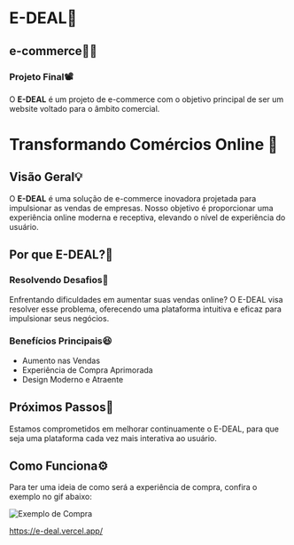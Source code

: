 # E-DEAL🛒

## e-commerce👨‍💻

### Projeto Final📽️

O **E-DEAL** é um projeto de e-commerce com o objetivo principal de ser um website voltado para o âmbito comercial.

# Transformando Comércios Online 🚀

## Visão Geral💡

O **E-DEAL** é uma solução de e-commerce inovadora projetada para impulsionar as vendas de empresas. Nosso objetivo é proporcionar uma experiência online moderna e receptiva, elevando o nível de experiência do usuário.

## Por que E-DEAL?🤔

### Resolvendo Desafios🫤

Enfrentando dificuldades em aumentar suas vendas online? O E-DEAL visa resolver esse problema, oferecendo uma plataforma intuitiva e eficaz para impulsionar seus negócios.

### Benefícios Principais😆

- Aumento nas Vendas
- Experiência de Compra Aprimorada
- Design Moderno e Atraente

## Próximos Passos👣

Estamos comprometidos em melhorar continuamente o E-DEAL, para que seja uma plataforma cada vez mais interativa ao usuário.

## Como Funciona⚙️
Para ter uma ideia de como será a experiência de compra, confira o exemplo no gif abaixo:

![Exemplo de Compra](https://github.com/EnzoAraujoDuarte/EDEAL/blob/main/gifedeal%20(1).gif)


https://e-deal.vercel.app/




